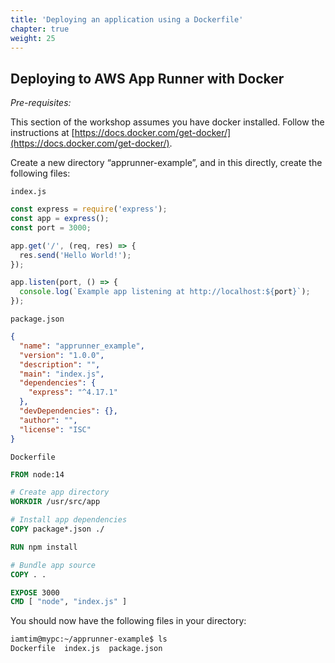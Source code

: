 ```yaml
---
title: 'Deploying an application using a Dockerfile'
chapter: true
weight: 25
---
```


## Deploying to AWS App Runner with Docker

_Pre-requisites:_

This section of the workshop assumes you have docker installed. Follow the instructions at [https://docs.docker.com/get-docker/](https://docs.docker.com/get-docker/).

Create a new directory “apprunner-example”, and in this directly, create the following files:

`index.js`

```javascript
const express = require('express');
const app = express();
const port = 3000;

app.get('/', (req, res) => {
  res.send('Hello World!');
});

app.listen(port, () => {
  console.log(`Example app listening at http://localhost:${port}`);
});
```

`package.json`

```json
{
  "name": "apprunner_example",
  "version": "1.0.0",
  "description": "",
  "main": "index.js",
  "dependencies": {
    "express": "^4.17.1"
  },
  "devDependencies": {},
  "author": "",
  "license": "ISC"
}
```

`Dockerfile`

```dockerfile
FROM node:14

# Create app directory
WORKDIR /usr/src/app

# Install app dependencies
COPY package*.json ./

RUN npm install

# Bundle app source
COPY . .

EXPOSE 3000
CMD [ "node", "index.js" ]
```

You should now have the following files in your directory:

```bash
iamtim@mypc:~/apprunner-example$ ls
Dockerfile  index.js  package.json
```
